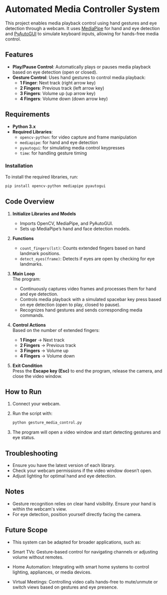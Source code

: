 # Automated Media Controller System

This project enables media playback control using hand gestures and eye detection through a webcam. It uses [MediaPipe](https://google.github.io/mediapipe/) for hand and eye detection and [PyAutoGUI](https://pyautogui.readthedocs.io/en/latest/) to simulate keyboard inputs, allowing for hands-free media control.

## Features

- **Play/Pause Control**: Automatically plays or pauses media playback based on eye detection (open or closed).
- **Gesture Control**: Uses hand gestures to control media playback:
  - **1 Finger**: Next track (right arrow key)
  - **2 Fingers**: Previous track (left arrow key)
  - **3 Fingers**: Volume up (up arrow key)
  - **4 Fingers**: Volume down (down arrow key)

## Requirements

- **Python 3.x**
- **Required Libraries**:
  - `opencv-python`: for video capture and frame manipulation
  - `mediapipe`: for hand and eye detection
  - `pyautogui`: for simulating media control keypresses
  - `time`: for handling gesture timing

### Installation

To install the required libraries, run:

```bash
pip install opencv-python mediapipe pyautogui
```

## Code Overview

1. **Initialize Libraries and Models**  
   - Imports OpenCV, MediaPipe, and PyAutoGUI.
   - Sets up MediaPipe’s hand and face detection models.

2. **Functions**
   - `count_fingers(lst)`: Counts extended fingers based on hand landmark positions.
   - `detect_eyes(frame)`: Detects if eyes are open by checking for eye landmarks.

3. **Main Loop**  
   The program:
   - Continuously captures video frames and processes them for hand and eye detection.
   - Controls media playback with a simulated spacebar key press based on eye detection (open to play, closed to pause).
   - Recognizes hand gestures and sends corresponding media commands.

4. **Control Actions**  
   Based on the number of extended fingers:
   - **1 Finger** → Next track
   - **2 Fingers** → Previous track
   - **3 Fingers** → Volume up
   - **4 Fingers** → Volume down

5. **Exit Condition**  
   Press the **Escape key (Esc)** to end the program, release the camera, and close the video window.

## How to Run

1. Connect your webcam.
2. Run the script with:

   ```bash
   python gesture_media_control.py
   ```

3. The program will open a video window and start detecting gestures and eye status.

## Troubleshooting

- Ensure you have the latest version of each library.
- Check your webcam permissions if the video window doesn’t open.
- Adjust lighting for optimal hand and eye detection.

## Notes

- Gesture recognition relies on clear hand visibility. Ensure your hand is within the webcam's view.
- For eye detection, position yourself directly facing the camera.

##  Future Scope
-  This system can be adapted for broader applications, such as:

-  Smart TVs: Gesture-based control for navigating channels or adjusting volume without remotes.
-  Home Automation: Integrating with smart home systems to control lighting, appliances, or media devices.
-  Virtual Meetings: Controlling video calls hands-free to mute/unmute or switch views based on gestures and eye presence.

